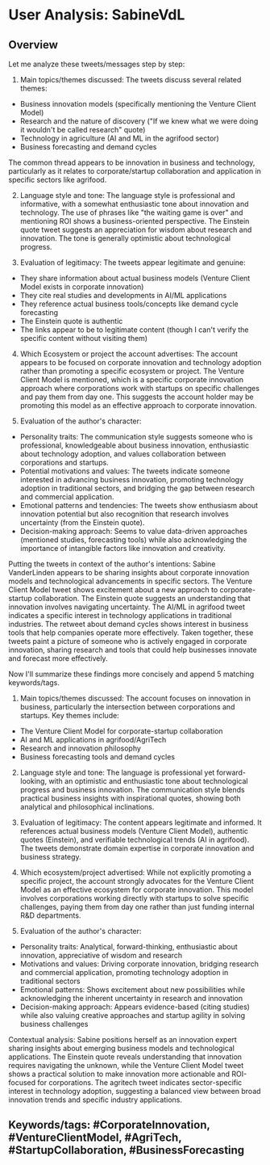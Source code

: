 # User Analysis: SabineVdL

## Overview

<think>
Let me analyze these tweets/messages step by step:

1. Main topics/themes discussed:
The tweets discuss several related themes:
- Business innovation models (specifically mentioning the Venture Client Model)
- Research and the nature of discovery ("If we knew what we were doing it wouldn't be called research" quote)
- Technology in agriculture (AI and ML in the agrifood sector)
- Business forecasting and demand cycles

The common thread appears to be innovation in business and technology, particularly as it relates to corporate/startup collaboration and application in specific sectors like agrifood.

2. Language style and tone:
The language style is professional and informative, with a somewhat enthusiastic tone about innovation and technology. The use of phrases like "the waiting game is over" and mentioning ROI shows a business-oriented perspective. The Einstein quote tweet suggests an appreciation for wisdom about research and innovation. The tone is generally optimistic about technological progress.

3. Evaluation of legitimacy:
The tweets appear legitimate and genuine:
- They share information about actual business models (Venture Client Model exists in corporate innovation)
- They cite real studies and developments in AI/ML applications
- They reference actual business tools/concepts like demand cycle forecasting
- The Einstein quote is authentic
- The links appear to be to legitimate content (though I can't verify the specific content without visiting them)

4. Which Ecosystem or project the account advertises:
The account appears to be focused on corporate innovation and technology adoption rather than promoting a specific ecosystem or project. The Venture Client Model is mentioned, which is a specific corporate innovation approach where corporations work with startups on specific challenges and pay them from day one. This suggests the account holder may be promoting this model as an effective approach to corporate innovation.

5. Evaluation of the author's character:
- Personality traits: The communication style suggests someone who is professional, knowledgeable about business innovation, enthusiastic about technology adoption, and values collaboration between corporations and startups.
- Potential motivations and values: The tweets indicate someone interested in advancing business innovation, promoting technology adoption in traditional sectors, and bridging the gap between research and commercial application.
- Emotional patterns and tendencies: The tweets show enthusiasm about innovation potential but also recognition that research involves uncertainty (from the Einstein quote).
- Decision-making approach: Seems to value data-driven approaches (mentioned studies, forecasting tools) while also acknowledging the importance of intangible factors like innovation and creativity.

Putting the tweets in context of the author's intentions:
Sabine VanderLinden appears to be sharing insights about corporate innovation models and technological advancements in specific sectors. The Venture Client Model tweet shows excitement about a new approach to corporate-startup collaboration. The Einstein quote suggests an understanding that innovation involves navigating uncertainty. The AI/ML in agrifood tweet indicates a specific interest in technology applications in traditional industries. The retweet about demand cycles shows interest in business tools that help companies operate more effectively. Taken together, these tweets paint a picture of someone who is actively engaged in corporate innovation, sharing research and tools that could help businesses innovate and forecast more effectively.

Now I'll summarize these findings more concisely and append 5 matching keywords/tags.
</think>

1. Main topics/themes discussed:
The account focuses on innovation in business, particularly the intersection between corporations and startups. Key themes include:
- The Venture Client Model for corporate-startup collaboration
- AI and ML applications in agrifood/AgriTech
- Research and innovation philosophy
- Business forecasting tools and demand cycles

2. Language style and tone:
The language is professional yet forward-looking, with an optimistic and enthusiastic tone about technological progress and business innovation. The communication style blends practical business insights with inspirational quotes, showing both analytical and philosophical inclinations.

3. Evaluation of legitimacy:
The content appears legitimate and informed. It references actual business models (Venture Client Model), authentic quotes (Einstein), and verifiable technological trends (AI in agrifood). The tweets demonstrate domain expertise in corporate innovation and business strategy.

4. Which ecosystem/project advertised:
While not explicitly promoting a specific project, the account strongly advocates for the Venture Client Model as an effective ecosystem for corporate innovation. This model involves corporations working directly with startups to solve specific challenges, paying them from day one rather than just funding internal R&D departments.

5. Evaluation of the author's character:
- Personality traits: Analytical, forward-thinking, enthusiastic about innovation, appreciative of wisdom and research
- Motivations and values: Driving corporate innovation, bridging research and commercial application, promoting technology adoption in traditional sectors
- Emotional patterns: Shows excitement about new possibilities while acknowledging the inherent uncertainty in research and innovation
- Decision-making approach: Appears evidence-based (citing studies) while also valuing creative approaches and startup agility in solving business challenges

Contextual analysis: Sabine positions herself as an innovation expert sharing insights about emerging business models and technological applications. The Einstein quote reveals understanding that innovation requires navigating the unknown, while the Venture Client Model tweet shows a practical solution to make innovation more actionable and ROI-focused for corporations. The agritech tweet indicates sector-specific interest in technology adoption, suggesting a balanced view between broad innovation trends and specific industry applications.

Keywords/tags: #CorporateInnovation, #VentureClientModel, #AgriTech, #StartupCollaboration, #BusinessForecasting
---
